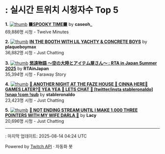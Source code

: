 # : 실시간 트위치 시청자수 Top 5

**1.** [![thumb](https://static-cdn.jtvnw.net/previews-ttv/live_user_caseoh_-320x180.jpg)](https://twitch.tv/caseoh_)
**[🟨SPOOKY TIME🟨](https://twitch.tv/caseoh_)** by **caseoh_**<br>69,886명 시청  - Twelve Minutes

**2.** [![thumb](https://static-cdn.jtvnw.net/previews-ttv/live_user_plaqueboymax-320x180.jpg)](https://twitch.tv/plaqueboymax)
**[IN THE BOOTH WITH LIL YACHTY & CONCRETE BOYS](https://twitch.tv/plaqueboymax)** by **plaqueboymax**<br>36,882명 시청  - Just Chatting

**3.** [![thumb](https://static-cdn.jtvnw.net/previews-ttv/live_user_rtainjapan-320x180.jpg)](https://twitch.tv/RTAinJapan)
**[悠遠物語 ～空の大陸とアイテム屋さん～ : RTA in Japan Summer 2025](https://twitch.tv/RTAinJapan)** by **RTAinJapan**<br>35,394명 시청  - Faraway Story

**4.** [![thumb](https://static-cdn.jtvnw.net/previews-ttv/live_user_stableronaldo-320x180.jpg)](https://twitch.tv/stableronaldo)
**[🌙 ANOTHER NIGHT AT THE FAZE HOUSE 🌙  CINNA HERE🌙  GAMES LATER?🌙   YEA YEA 🌙  LETS CHAT 🌙    [twitter/insta stableronaldo] !snap !com !sub](https://twitch.tv/stableronaldo)** by **stableronaldo**<br>23,423명 시청  - Just Chatting

**5.** [![thumb](https://static-cdn.jtvnw.net/previews-ttv/live_user_lacy-320x180.jpg)](https://twitch.tv/Lacy)
**[🏀 NOT ENDING STREAM UNTIL I MAKE 1,000 THREE POINTERS WITH MY WIFE DARLA 🏀](https://twitch.tv/Lacy)** by **Lacy**<br>20,696명 시청  - Just Chatting


---
: 마지막 업데이트: 2025-08-14 04:24 UTC

Powered by [Twitch API](https://dev.twitch.tv/docs/api/reference) · 자동화 봇